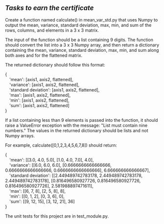 <h2><em>Tasks to earn the certificate</em></h2>

Create a function named calculate() in mean_var_std.py that uses Numpy to output the mean, variance, standard deviation, max, min, and sum of the rows, columns, and elements in a 3 x 3 matrix.

The input of the function should be a list containing 9 digits. The function should convert the list into a 3 x 3 Numpy array, and then return a dictionary containing the mean, variance, standard deviation, max, min, and sum along both axes and for the flattened matrix.

The returned dictionary should follow this format:

{<br>
  &emsp;'mean': [axis1, axis2, flattened],<br>
  &emsp;'variance': [axis1, axis2, flattened],<br>
  &emsp;'standard deviation': [axis1, axis2, flattened],<br>
  &emsp;'max': [axis1, axis2, flattened],<br>
  &emsp;'min': [axis1, axis2, flattened],<br>
  &emsp;'sum': [axis1, axis2, flattened]<br>
}

If a list containing less than 9 elements is passed into the function, it should raise a ValueError exception with the message: "List must contain nine numbers." The values in the returned dictionary should be lists and not Numpy arrays.

For example, calculate([0,1,2,3,4,5,6,7,8]) should return:

{<br>
 &emsp;'mean': [[3.0, 4.0, 5.0], [1.0, 4.0, 7.0], 4.0],<br>
 &emsp;'variance': [[6.0, 6.0, 6.0], [0.6666666666666666, 0.6666666666666666, 0.6666666666666666], 6.666666666666667],<br>
 &emsp;'standard deviation': [[2.449489742783178, 2.449489742783178, 2.449489742783178], [0.816496580927726, 0.816496580927726, 0.816496580927726], 2.581988897471611],<br>
 &emsp;'max': [[6, 7, 8], [2, 5, 8], 8],<br>
 &emsp;'min': [[0, 1, 2], [0, 3, 6], 0],<br>
 &emsp;'sum': [[9, 12, 15], [3, 12, 21], 36]<br>
}

The unit tests for this project are in test_module.py.
